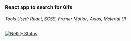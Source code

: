 ### React app to search for Gifs
###### Tools Used: React, SCSS, Framer Motion, Axios, Material UI

[![Netlify Status](https://api.netlify.com/api/v1/badges/fb10d88c-c698-447e-8a36-5b09a2713536/deploy-status)](https://app.netlify.com/sites/marvel-project-giphy/deploys)
